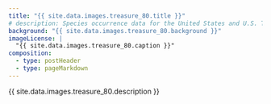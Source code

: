 ```yaml
---
title: "{{ site.data.images.treasure_80.title }}"
# description: Species occurrence data for the United States and U.S. Territories.
background: "{{ site.data.images.treasure_80.background }}"
imageLicense: |
  "{{ site.data.images.treasure_80.caption }}"
composition:
  - type: postHeader
  - type: pageMarkdown
---
```


{{ site.data.images.treasure_80.description }}
